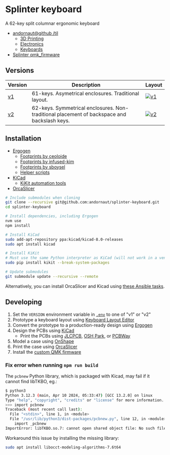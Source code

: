 # Splinter keyboard

A 62-key split columnar ergonomic keyboard

* [andornaut@github /til](https://github.com/andornaut/til/)
  * [3D Printing](https://github.com/andornaut/til/blob/master/docs/3d-printing.md)
  * [Electronics](https://github.com/andornaut/til/blob/master/docs/electronics.md)
  * [Keyboards](https://github.com/andornaut/til/blob/master/docs/keyboards.md)
* [Splinter qmk_firmware](https://github.com/andornaut/qmk_firmware/tree/splinter/keyboards/splinter)

## Versions

Version | Description | Layout
--- | --- | ---
[v1](./v1) | 61-keys. Asymetrical enclosures. Traditional layout. | [![v1](./v1/v1-300width.jpg)](./v1/v1.jpg)
[v2](./v2) | 62-keys. Symmetrical enclosures. Non-traditional placement of backspace and backslash keys. | [![v2](./v2/v2-300width.jpg)](./v2/v2.jpg)

## Installation

* [Ergogen](https://github.com/ergogen/ergogen)
  * [Footprints by ceoloide](https://github.com/ceoloide/ergogen-footprints)
  * [Footprints by infused-kim](https://github.com/infused-kim/kb_ergogen_fp)
  * [Footprints by sboysel](https://github.com/sboysel/ergogen/tree/develop/src/footprints)
  * [Helper scripts](https://github.com/infused-kim/kb_ergogen_helper)
* [KiCad](https://www.kicad.org)
  * [KiKit automation tools](https://github.com/yaqwsx/KiKit)
* [OrcaSlicer](https://github.com/SoftFever/OrcaSlicer)

```bash
# Include submodules when cloning
git clone --recursive git@github.com:andornaut/splinter-keyboard.git
cd splinter-keyboard

# Install dependencies, including Ergogen
nvm use
npm install

# Install KiCad
sudo add-apt-repository ppa:kicad/kicad-8.0-releases
sudo apt install kicad

# Install KiKit
# Must use the same Python interpreter as KiCad (will not work in a venv)
sudo pip install kikit --break-system-packages

# Update submodules
git submodule update --recursive --remote
```

Alternatively, you can install OrcaSlicer and Kicad using [these Ansible tasks](https://github.com/andornaut/ansible-ctrl/blob/master/roles/dev/tasks/hobbies.yml).

## Developing

1. Set the `VERSION` environment variable in [`.env`](./.env) to one of "v1" or "v2"
1. Prototype a keyboard layout using [Keyboard Layout Editor](http://www.keyboard-layout-editor.com/)
1. Convert the prototype to a production-ready design using [Ergogen](https://github.com/ergogen/ergogen)
1. Design the PCBs using [KiCad](https://www.kicad.org/)
    * Print the PCBs using [JLCPCB](https://jlcpcb.com/), [OSH Park](https://oshpark.com/), or [PCBWay](https://www.pcbway.com/)
1. Model a case using [OnShape](https://cad.onshape.com)
1. Print the case using [OrcaSlicer](https://github.com/SoftFever/OrcaSlicer)
1. Install the [custom QMK firmware](https://github.com/andornaut/qmk_firmware/tree/splinter/keyboards/splinter)

### Fix error when running `npm run build`

The `pcbnew` Python library, which is packaged with Kicad, may fail if it cannot find libTKBO, eg.:

```bash
$ python3
Python 3.12.3 (main, Apr 10 2024, 05:33:47) [GCC 13.2.0] on linux
Type "help", "copyright", "credits" or "license" for more information.
>>> import pcbnew
Traceback (most recent call last):
  File "<stdin>", line 1, in <module>
  File "/usr/lib/python3/dist-packages/pcbnew.py", line 12, in <module>
    import _pcbnew
ImportError: libTKBO.so.7: cannot open shared object file: No such file or directory
```

Workaround this issue by installing the missing library:

```bash
sudo apt install libocct-modeling-algorithms-7.6t64
```
